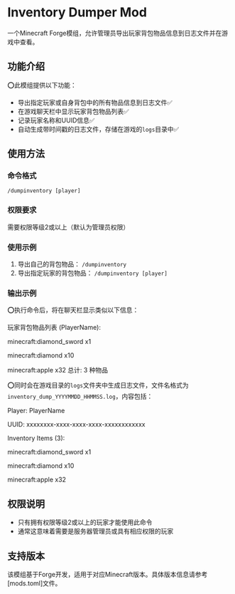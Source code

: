 # Inventory Dumper Mod

一个Minecraft Forge模组，允许管理员导出玩家背包物品信息到日志文件并在游戏中查看。

## 功能介绍

⭕️此模组提供以下功能：

- 导出指定玩家或自身背包中的所有物品信息到日志文件✅
- 在游戏聊天栏中显示玩家背包物品列表✅
- 记录玩家名称和UUID信息✅
- 自动生成带时间戳的日志文件，存储在游戏的`logs`目录中✅

## 使用方法

### 命令格式

`/dumpinventory [player]`

### 权限要求

需要权限等级2或以上（默认为管理员权限）

### 使用示例

1. 导出自己的背包物品：
   `/dumpinventory`
2. 导出指定玩家的背包物品：
   `/dumpinventory [player]`
### 输出示例
⭕️执行命令后，将在聊天栏显示类似以下信息：

玩家背包物品列表 (PlayerName):

minecraft:diamond_sword x1

minecraft:diamond x10

minecraft:apple x32 总计: 3 种物品


⭕️同时会在游戏目录的`logs`文件夹中生成日志文件，文件名格式为`inventory_dump_YYYYMMDD_HHMMSS.log`，内容包括：

Player: PlayerName

UUID: xxxxxxxx-xxxx-xxxx-xxxx-xxxxxxxxxxxx

Inventory Items (3):

minecraft:diamond_sword x1

minecraft:diamond x10

minecraft:apple x32

## 权限说明

- 只有拥有权限等级2或以上的玩家才能使用此命令
- 通常这意味着需要是服务器管理员或具有相应权限的玩家

## 支持版本

该模组基于Forge开发，适用于对应Minecraft版本。具体版本信息请参考[mods.toml]文件。
